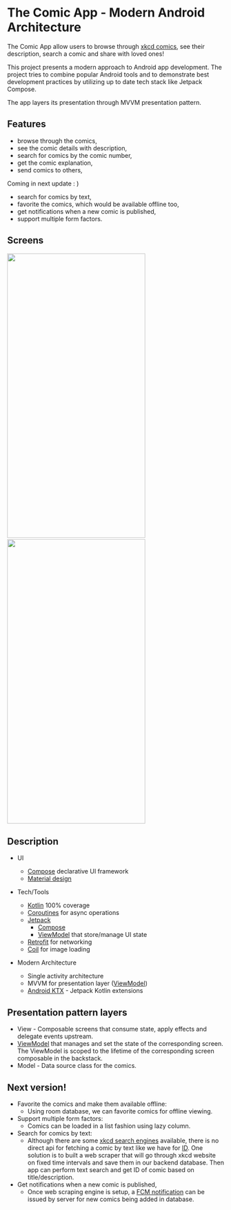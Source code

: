# The Comic App - Modern Android Architecture

The Comic App allow users to browse through [xkcd comics](https://xkcd.com/), see their description, search a comic and share with loved ones!

This project presents a modern approach to Android app development. The project tries to combine popular Android tools and to demonstrate best development practices by utilizing up to date tech stack like Jetpack Compose.

The app layers its presentation through MVVM presentation pattern.

## Features

- browse through the comics,
- see the comic details with description,
- search for comics by the comic number,
- get the comic explanation,
- send comics to others,

Coming in next update : )
- search for comics by text,
- favorite the comics, which would be available offline too,
- get notifications when a new comic is published,
- support multiple form factors.

## Screens

<p>
  <img src="demo/demo_gif_1.gif" width="320" height="660" />
  &ensp;&ensp;&ensp;&ensp;&ensp;&ensp;&ensp;
  <img src="demo/demo_gif_2.gif" width="320" height="660" /> 
</p>

## Description

* UI 
   * [Compose](https://developer.android.com/jetpack/compose) declarative UI framework
   * [Material design](https://material.io/design)

* Tech/Tools
    * [Kotlin](https://kotlinlang.org/) 100% coverage
    * [Coroutines](https://kotlinlang.org/docs/reference/coroutines-overview.html) for async operations
    * [Jetpack](https://developer.android.com/jetpack)
        * [Compose](https://developer.android.com/jetpack/compose) 
        * [ViewModel](https://developer.android.com/topic/libraries/architecture/viewmodel) that store/manage UI state
    * [Retrofit](https://square.github.io/retrofit/) for networking
    * [Coil](https://github.com/coil-kt/coil) for image loading
   
* Modern Architecture
    * Single activity architecture
    * MVVM for presentation layer ([ViewModel](https://developer.android.com/topic/libraries/architecture/viewmodel))
    * [Android KTX](https://developer.android.com/kotlin/ktx) - Jetpack Kotlin extensions
    
## Presentation pattern layers
* View - Composable screens that consume state, apply effects and delegate events upstream.
* [ViewModel](https://developer.android.com/topic/libraries/architecture/viewmodel) that manages and set the state of the corresponding screen. The ViewModel is scoped to the lifetime of the corresponding screen composable in the backstack.
* Model - Data source class for the comics.

## Next version!
- Favorite the comics and make them available offline:
  * Using room database, we can favorite comics for offline viewing.   
- Support multiple form factors:
  * Comics can be loaded in a list fashion using lazy column.
- Search for comics by text:
  * Although there are some [xkcd search engines](https://relevantxkcd.appspot.com/) available, there is no direct api for fetching a comic by text like we have for [ID](https://xkcd.com/2756/info.0.json). One solution is to built a web scraper that will go through xkcd website on fixed time intervals and save them in our backend database. Then app can perform text search and get ID of comic based on title/description. 
- Get notifications when a new comic is published,
  * Once web scraping engine is setup, a [FCM notification](https://firebase.google.com/docs/cloud-messaging) can be issued by server for new comics being added in database.


